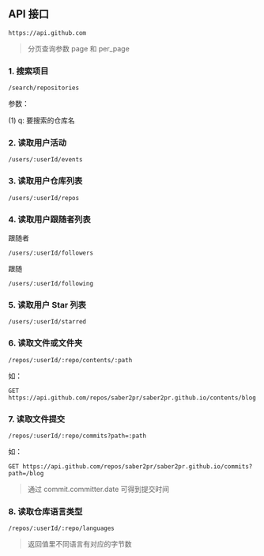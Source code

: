## API 接口

```http
https://api.github.com
```

> 分页查询参数 page 和 per_page

### 1. 搜索项目

```http
/search/repositories
```

参数：

(1) q: 要搜索的仓库名

### 2. 读取用户活动

```http
/users/:userId/events
```

### 3. 读取用户仓库列表

```http
/users/:userId/repos
```

### 4. 读取用户跟随者列表

跟随者

```http
/users/:userId/followers
```

跟随

```http
/users/:userId/following
```

### 5. 读取用户 Star 列表

```http
/users/:userId/starred
```

### 6. 读取文件或文件夹

```http
/repos/:userId/:repo/contents/:path
```

如：

```http
GET https://api.github.com/repos/saber2pr/saber2pr.github.io/contents/blog
```

### 7. 读取文件提交

```http
/repos/:userId/:repo/commits?path=:path
```

如：

```http
GET https://api.github.com/repos/saber2pr/saber2pr.github.io/commits?path=/blog
```

> 通过 commit.committer.date 可得到提交时间

### 8. 读取仓库语言类型

```http
/repos/:userId/:repo/languages
```

> 返回值里不同语言有对应的字节数
